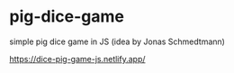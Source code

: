 # pig-dice-game
simple pig dice game in JS (idea by Jonas Schmedtmann)

https://dice-pig-game-js.netlify.app/
